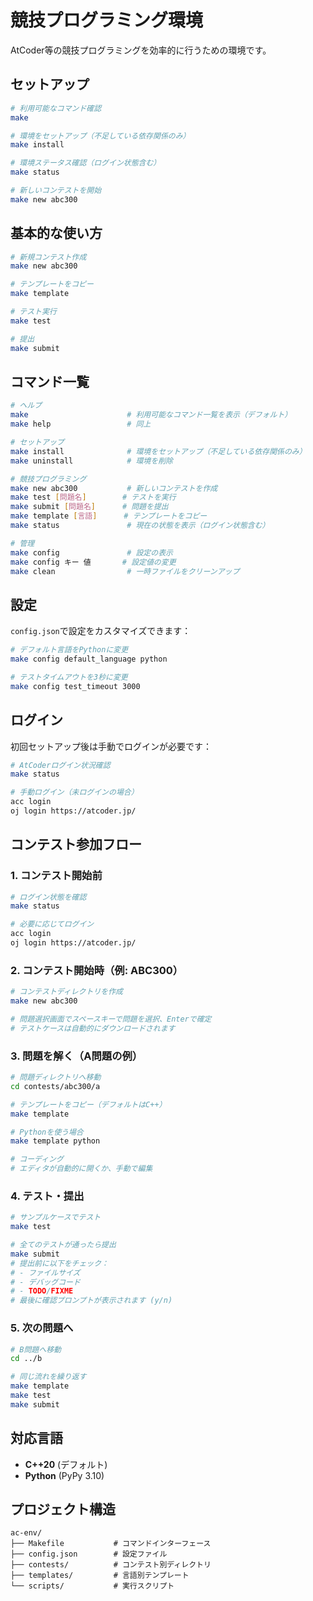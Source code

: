 # 競技プログラミング環境

AtCoder等の競技プログラミングを効率的に行うための環境です。

## セットアップ

```bash
# 利用可能なコマンド確認
make

# 環境をセットアップ（不足している依存関係のみ）
make install

# 環境ステータス確認（ログイン状態含む）
make status

# 新しいコンテストを開始
make new abc300
```

## 基本的な使い方

```bash
# 新規コンテスト作成
make new abc300

# テンプレートをコピー
make template

# テスト実行
make test

# 提出
make submit
```

## コマンド一覧

```bash
# ヘルプ
make                      # 利用可能なコマンド一覧を表示（デフォルト）
make help                 # 同上

# セットアップ
make install              # 環境をセットアップ（不足している依存関係のみ）
make uninstall            # 環境を削除

# 競技プログラミング
make new abc300           # 新しいコンテストを作成
make test [問題名]        # テストを実行
make submit [問題名]      # 問題を提出
make template [言語]      # テンプレートをコピー
make status               # 現在の状態を表示（ログイン状態含む）

# 管理
make config               # 設定の表示
make config キー 値       # 設定値の変更
make clean                # 一時ファイルをクリーンアップ
```

## 設定

`config.json`で設定をカスタマイズできます：

```bash
# デフォルト言語をPythonに変更
make config default_language python

# テストタイムアウトを3秒に変更
make config test_timeout 3000
```

## ログイン

初回セットアップ後は手動でログインが必要です：

```bash
# AtCoderログイン状況確認
make status

# 手動ログイン（未ログインの場合）
acc login
oj login https://atcoder.jp/
```

## コンテスト参加フロー

### 1. コンテスト開始前
```bash
# ログイン状態を確認
make status

# 必要に応じてログイン
acc login
oj login https://atcoder.jp/
```

### 2. コンテスト開始時（例: ABC300）
```bash
# コンテストディレクトリを作成
make new abc300

# 問題選択画面でスペースキーで問題を選択、Enterで確定
# テストケースは自動的にダウンロードされます
```

### 3. 問題を解く（A問題の例）
```bash
# 問題ディレクトリへ移動
cd contests/abc300/a

# テンプレートをコピー（デフォルトはC++）
make template

# Pythonを使う場合
make template python

# コーディング
# エディタが自動的に開くか、手動で編集
```

### 4. テスト・提出
```bash
# サンプルケースでテスト
make test

# 全てのテストが通ったら提出
make submit
# 提出前に以下をチェック：
# - ファイルサイズ
# - デバッグコード
# - TODO/FIXME
# 最後に確認プロンプトが表示されます (y/n)
```

### 5. 次の問題へ
```bash
# B問題へ移動
cd ../b

# 同じ流れを繰り返す
make template
make test
make submit
```

## 対応言語

- **C++20** (デフォルト)
- **Python** (PyPy 3.10)

## プロジェクト構造

```
ac-env/
├── Makefile           # コマンドインターフェース
├── config.json        # 設定ファイル
├── contests/          # コンテスト別ディレクトリ
├── templates/         # 言語別テンプレート
└── scripts/           # 実行スクリプト
```
